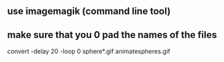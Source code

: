 ## use imagemagik (command line tool)
## make sure that you 0 pad the names of the files
convert   -delay 20   -loop 0   sphere*.gif   animatespheres.gif
